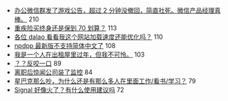 - [办公微信群发了游戏公告，超过 2 分钟没撤回，简直社死。微信产品经理真棒。](https://www.v2ex.com/t/746231) 210
- [重疾险买终身还是保到 70 划算？](https://www.v2ex.com/t/746164) 113
- [各位 dalao 看看我这个网站加载速度还能优化吗？](https://www.v2ex.com/t/746175) 110
- [npdpp 最新版不支持简体中文了](https://www.v2ex.com/t/746252) 108
- [我是一个人在出租屋里过年，但我不可怜。](https://www.v2ex.com/t/746172) 103
- [？？反咬一口](https://www.v2ex.com/t/746267) 89
- [离职后惊闻公司装了监控](https://www.v2ex.com/t/746299) 84
- [星巴克那么吵，为什么还是有那么多人在里面工作/看书/学习？](https://www.v2ex.com/t/746322) 79
- [Signal 好像火了？有什么使用建议吗](https://www.v2ex.com/t/746147) 72